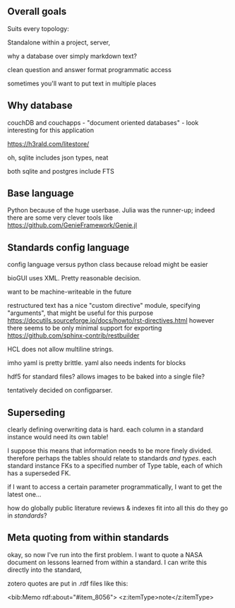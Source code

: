 

## Overall goals

Suits every topology:

Standalone within a project, server, 


why a database over simply markdown text?

clean question and answer format
programmatic access

sometimes you'll want to put text in multiple places


## Why database



couchDB and couchapps - "document oriented databases" - look interesting for this application

https://h3rald.com/litestore/

oh, sqlite includes json types, neat

both sqlite and postgres include FTS

## Base language

Python because of the huge userbase. Julia was the runner-up; indeed there are some very clever tools like
https://github.com/GenieFramework/Genie.jl

## Standards config language

config language versus python class because reload might be easier

bioGUI uses XML. Pretty reasonable decision.

want to be machine-writeable in the future

restructured text has a nice "custom directive" module, specifying "arguments", that might be useful for this purpose
https://docutils.sourceforge.io/docs/howto/rst-directives.html
however there seems to be only minimal support for exporting
https://github.com/sphinx-contrib/restbuilder


HCL does not allow multiline strings.

imho yaml is pretty brittle. yaml also needs indents for blocks 

hdf5 for standard files? allows images to be baked into a single file?

tentatively decided on configparser.

## Superseding

clearly defining overwriting data is hard.
each column in a standard instance would need its own table!

I suppose this means that information needs to be more finely divided.
therefore perhaps the tables should relate to standards *and types*.
each standard instance FKs to a specified number of Type table, each of which has a superseded FK.

if I want to access a certain parameter programmatically, I want to get the latest one...


how do globally public literature reviews & indexes fit into all this 
do they go in *standards*?



## Meta quoting from within standards

okay, so now I've run into the first problem. I want to quote a NASA document on lessons learned from within a standard.
I can write this directly into the standard, 


zotero quotes are put in .rdf files like this:

<bib:Memo rdf:about="#item_8056">
    <z:itemType>note</z:itemType>